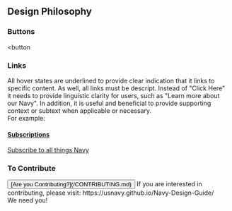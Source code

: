 ## Design Philosophy

### Buttons

<button 


### Links

All hover states are underlined to provide clear indication that it links to specific content.  As well, all links must be descript.  Instead of "Click Here" it needs to provide linguistic clarity for users, such as "Learn more about our Navy".  In addition, it is useful and beneficial to provide supporting context or subtext when applicable or necessary.  
For example:

<a href="" class="link-example">
			<h4>Subscriptions</h4>
			<p>Subscribe to all things Navy</p>
		</a>





### To Contribute<br>
<button id="contribute-guidance">
[Are you Contributing?](/CONTRIBUTING.md)
</button>  
<span class="contribute-comment">If you are interested in contributing, please visit: https://usnavy.github.io/Navy-Design-Guide/ <br>We need you!</span>
<br>
<br>
